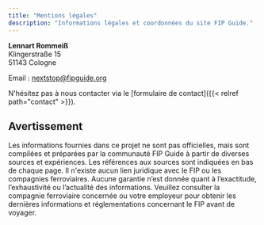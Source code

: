 ```yaml
---
title: "Mentions légales"
description: "Informations légales et coordonnées du site FIP Guide."
---
```


**Lennart Rommeiß** \
Klingerstraße 15 \
51143 Cologne

Email : nextstop@fipguide.org

N'hésitez pas à nous contacter via le [formulaire de contact]({{< relref path="contact" >}}).

## Avertissement

Les informations fournies dans ce projet ne sont pas officielles, mais sont compilées et préparées par la communauté FIP Guide à partir de diverses sources et expériences. Les références aux sources sont indiquées en bas de chaque page. Il n'existe aucun lien juridique avec le FIP ou les compagnies ferroviaires. Aucune garantie n’est donnée quant à l’exactitude, l’exhaustivité ou l’actualité des informations. Veuillez consulter la compagnie ferroviaire concernée ou votre employeur pour obtenir les dernières informations et réglementations concernant le FIP avant de voyager.

